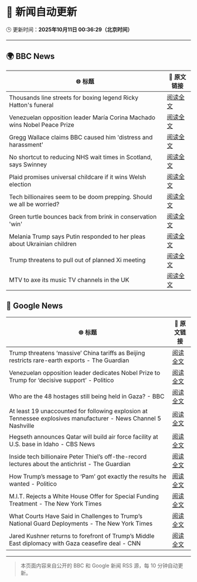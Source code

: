 # 🧠 新闻自动更新

🕒 更新时间：**2025年10月11日 00:36:29（北京时间）**

---

## 🌍 BBC News

| 🌐 标题 | 🔗 原文链接 |
|--------|-------------|
| Thousands line streets for boxing legend Ricky Hatton's funeral | [阅读全文](https://www.bbc.com/news/articles/cvgq2z68n02o?at_medium=RSS&at_campaign=rss) |
| Venezuelan opposition leader María Corina Machado wins Nobel Peace Prize | [阅读全文](https://www.bbc.com/news/articles/c70821201ego?at_medium=RSS&at_campaign=rss) |
| Gregg Wallace claims BBC caused him 'distress and harassment' | [阅读全文](https://www.bbc.com/news/articles/cg7dlem0vdno?at_medium=RSS&at_campaign=rss) |
| No shortcut to reducing NHS wait times in Scotland, says Swinney | [阅读全文](https://www.bbc.com/news/articles/cdr614l6ezlo?at_medium=RSS&at_campaign=rss) |
| Plaid promises universal childcare if it wins Welsh election | [阅读全文](https://www.bbc.com/news/articles/cewnv2xprzko?at_medium=RSS&at_campaign=rss) |
| Tech billionaires seem to be doom prepping. Should we all be worried? | [阅读全文](https://www.bbc.com/news/articles/cly17834524o?at_medium=RSS&at_campaign=rss) |
| Green turtle bounces back from brink in conservation 'win' | [阅读全文](https://www.bbc.com/news/articles/cg426qqqqnro?at_medium=RSS&at_campaign=rss) |
| Melania Trump says Putin responded to her pleas about Ukrainian children | [阅读全文](https://www.bbc.com/news/articles/cj075gq5n81o?at_medium=RSS&at_campaign=rss) |
| Trump threatens to pull out of planned Xi meeting | [阅读全文](https://www.bbc.com/news/articles/cn4wkd7729po?at_medium=RSS&at_campaign=rss) |
| MTV to axe its music TV channels in the UK | [阅读全文](https://www.bbc.com/news/articles/cdr612yz8p0o?at_medium=RSS&at_campaign=rss) |

## 📰 Google News

| 🌐 标题 | 🔗 原文链接 |
|--------|-------------|
| Trump threatens ‘massive’ China tariffs as Beijing restricts rare-earth exports - The Guardian | [阅读全文](https://news.google.com/rss/articles/CBMidkFVX3lxTFByYkJsU09qWjF4QThza2hVbEVob2F5eEpWTnpOdnR6VlFPZG5UU0ZTNXlOdFAwSk5SaHhDa2daOG1TREJlcjhBbVZiUVdZQTFTaURzSkVhM1FnUHRfNUtlb0ItTkg1MThCamlpSkdVQVdSSG1lbUE?oc=5) |
| Venezuelan opposition leader dedicates Nobel Prize to Trump for ‘decisive support’ - Politico | [阅读全文](https://news.google.com/rss/articles/CBMioAFBVV95cUxNcXdadzBOSW1zUEE1VkgyWjRETlYwT3ZuZl9rdzNrVkJWLXRIRzVCN29kaFBJcjRoQUYwYmdFVG5XMXZJb0NfcU1EV2Nod2tRYks0dUQ2bW1NbjZ6cDhFZENBY1NzVmpQb1I2WV8wV0tkcmg3NU1LbTgxRnJWZFdtVldlM1VOWEVWZXQwS0h1ZFVFdkllNUpQUWYxZ2VRd2Iw?oc=5) |
| Who are the 48 hostages still being held in Gaza? - BBC | [阅读全文](https://news.google.com/rss/articles/CBMiWkFVX3lxTFBXUlo1Y21OLXhxeUstcEYxbzdiTElabU9NeUNxUmR2WlRvcjFqeUNnekQ4QlE4QTVNX1lWeFlvYVlNTGhhOUZKeERMN0g2MmR2V3d1NkhzalEyd9IBX0FVX3lxTFBQTkx6NEZMU1VBd2pjS2VRQ2ZnaGFJejhmd1NwRVJkQlZhZzJ5dld5TGMtM1lGUmNOMnZUQ0IzSFIxZS1rZTNSVWk5RWVfU0RaSDlDWWdFa2xJS1UyZ1Vr?oc=5) |
| At least 19 unaccounted for following explosion at Tennessee explosives manufacturer - News Channel 5 Nashville | [阅读全文](https://news.google.com/rss/articles/CBMipwFBVV95cUxOZ0ViNUdZaVZJdEVkUkNDTlFvVHhLWWIwUVZiQ2R1WjhXMDN3UG4zSGQtOS1pTDBkbGdkYUtOZXFvendlMnltR2dQSFRWVmVhMmtydkdUbUFKT01XRC01QmVNX0YyQjRKaDZyTkNoVWVvX0J5NDhoZjMxenowM0kwdjFYZlNmSzVEcDEwOVl3SGxCSVlTWDhwdTFxbXNKSFBQdFJWY1Vvdw?oc=5) |
| Hegseth announces Qatar will build air force facility at U.S. base in Idaho - CBS News | [阅读全文](https://news.google.com/rss/articles/CBMiggFBVV95cUxOZENZVjBZaEJ6WEpURjdHS0JCYjJVRjZiLUczWmdlc3JrOFkxa1NFZHM4bWpBWmo5aXdhQnUzVC1JXzItQVRHVy03QmlKbTNVeDJpdS1WTXUzeVhYdDVtUVdNSFlZS3lYVjN5c0FBMDgteld2d19zckIyTlAzTWRCSWlR0gGHAUFVX3lxTE05T0d6ZXFTSUpPQ2hyZWNQcVppMkU1cTg3NnVFb0Y4QmpwbjFhY2tBSjdqRk9DcXlaYzJQZ1dnaTB3SG1EbjNfRmVlbGRJdDVTSmQ1TFFvQlRHWTZ4Ul9qeG9nZlFsMXE0MXBlVVRhcVMyby1vNmw4b0VzdjBRS3ZxSFV2eXl6QQ?oc=5) |
| Inside tech billionaire Peter Thiel’s off-the-record lectures about the antichrist - The Guardian | [阅读全文](https://news.google.com/rss/articles/CBMihgFBVV95cUxQaEUwTzQxT1FfMnc5TkRNam9WazNLOUJXWTRkRVRiZWZTNDVnNi1VLWNLZlY3VGMyOGgwckJyVnhtaW1USlNUNHgtc3RvXzhFT29ZNjZWUU9TSG5pYWV4MjdIeUxGMkw3QldyWW1fNE1CNC1YMFRfLUk5T1RWNGZuc2I0MGxoZw?oc=5) |
| How Trump’s message to ‘Pam’ got exactly the results he wanted - Politico | [阅读全文](https://news.google.com/rss/articles/CBMijAFBVV95cUxObzl6RlVJUkJ1NVJldlhFaVBES1llMEFLVVFnU0gxaG5Mb052U3JHVk9PSTNFUlZWMktCN0JGVU4wd2dtZGV4RXNseHFib2tYME1tRXQzM3hFTExtb1k3ak5heEVUVXBoOEMtd0tGMFR4MUx1N2ZhYWN4Si1fNmk5OC02RjZlTndCRlpWSQ?oc=5) |
| M.I.T. Rejects a White House Offer for Special Funding Treatment - The New York Times | [阅读全文](https://news.google.com/rss/articles/CBMif0FVX3lxTE42TGtCSFBUNHlUd3BKZVNCcVE2WWZlTVp2cGNXYW1YdFpCRmR5TklGVXRmODF5UmRxRWJ0cGpQSWpuTnp5Vk9jQWwwR2s0V1JjT2dDVGpWSGZFQTEzVndWRjc1M3pab25WUThOMmRoNlZqNVhMN0p0cU5xTC1HbXM?oc=5) |
| What Courts Have Said in Challenges to Trump’s National Guard Deployments - The New York Times | [阅读全文](https://news.google.com/rss/articles/CBMihAFBVV95cUxOTXA3MWRWWUhaRmdmNElXUHVyemxRbjh0eWFoSlVNcGhWS1VEbTdZZlpaVG5EVlZxLXJJd29wb0RMQmxqaXY5MzMxT25pc1hfTkJTQVE2a2lieGJCaGpCdUpLOHNtaHpsVWhyM2g4RmVTVFJQck90T0ozOFYtQnozR0xRMG8?oc=5) |
| Jared Kushner returns to forefront of Trump’s Middle East diplomacy with Gaza ceasefire deal - CNN | [阅读全文](https://news.google.com/rss/articles/CBMieEFVX3lxTE45amN6OFJjVEZXaUNGRkUtUU40TmZBSTRoeFp3U2ROcGI1Z0J6dWxkSjB1Tl8yMTQ5OFJyRDV5T1ppT2JmY2NIUFNPODlmVFdUV2lNUlJrTW9oa2VCZ2JDbm56WFJrNFNVdnpCQ3RZcVA4ME1xb0o1dg?oc=5) |

---
> 本页面内容来自公开的 BBC 和 Google 新闻 RSS 源，每 10 分钟自动更新。